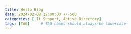 ```yaml
---
title: Hello Blog
date: 2024-02-08 12:00:00 +/-500
categories: [ It Support, Active Directory]
tags: [TAG]     # TAG names should always be lowercase
---
```

